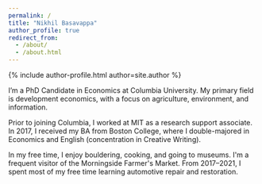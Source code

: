 ```yaml
---
permalink: /
title: "Nikhil Basavappa"
author_profile: true
redirect_from:
  - /about/
  - /about.html
---
```


{% include author-profile.html author=site.author %}

I’m a PhD Candidate in Economics at Columbia University. My primary field is development economics, with a focus on agriculture, environment, and information. 

Prior to joining Columbia, I worked at MIT as a research support associate. In 2017, I received my BA from Boston College, where I double-majored in Economics and English (concentration in Creative Writing).

In my free time, I enjoy bouldering, cooking, and going to museums. I'm a frequent visitor of the Morningside Farmer's Market. From 2017–2021, I spent most of my free time learning automotive repair and restoration.


